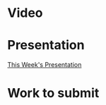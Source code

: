 
# Video

# Presentation
[This Week's Presentation](_presentations/presentationWeek15.md)

# Work to submit